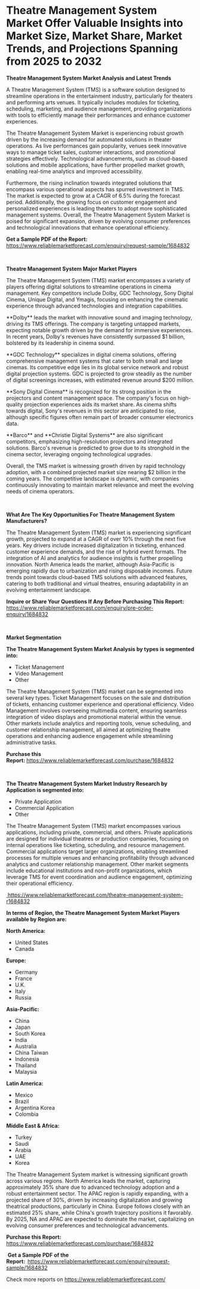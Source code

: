 <p><h1>Theatre Management System Market Offer Valuable Insights into Market Size, Market Share, Market Trends, and Projections Spanning from 2025 to 2032</h1></p><p><strong>Theatre Management System Market Analysis and Latest Trends</strong></p>
<p><p>A Theatre Management System (TMS) is a software solution designed to streamline operations in the entertainment industry, particularly for theaters and performing arts venues. It typically includes modules for ticketing, scheduling, marketing, and audience management, providing organizations with tools to efficiently manage their performances and enhance customer experiences.</p><p>The Theatre Management System Market is experiencing robust growth driven by the increasing demand for automated solutions in theater operations. As live performances gain popularity, venues seek innovative ways to manage ticket sales, customer interactions, and promotional strategies effectively. Technological advancements, such as cloud-based solutions and mobile applications, have further propelled market growth, enabling real-time analytics and improved accessibility.</p><p>Furthermore, the rising inclination towards integrated solutions that encompass various operational aspects has spurred investment in TMS. The market is expected to grow at a CAGR of 6.5% during the forecast period. Additionally, the growing focus on customer engagement and personalized experiences is leading theaters to adopt more sophisticated management systems. Overall, the Theatre Management System Market is poised for significant expansion, driven by evolving consumer preferences and technological innovations that enhance operational efficiency.</p></p>
<p><strong>Get a Sample PDF of the Report:&nbsp;</strong> <a href="https://www.reliablemarketforecast.com/enquiry/request-sample/1684832?utm_campaign=2316&utm_medium=2&utm_source=Github&utm_content=ia&utm_term=11032025&utm_id=theatre-management-system">https://www.reliablemarketforecast.com/enquiry/request-sample/1684832</a></p>
<p>&nbsp;</p>
<p><strong>Theatre Management System Major Market Players</strong></p>
<p><p>The Theatre Management System (TMS) market encompasses a variety of players offering digital solutions to streamline operations in cinema management. Key competitors include Dolby, GDC Technology, Sony Digital Cinema, Unique Digital, and Ymagis, focusing on enhancing the cinematic experience through advanced technologies and integration capabilities.</p><p>**Dolby** leads the market with innovative sound and imaging technology, driving its TMS offerings. The company is targeting untapped markets, expecting notable growth driven by the demand for immersive experiences. In recent years, Dolby's revenues have consistently surpassed $1 billion, bolstered by its leadership in cinema sound.</p><p>**GDC Technology** specializes in digital cinema solutions, offering comprehensive management systems that cater to both small and large cinemas. Its competitive edge lies in its global service network and robust digital projection systems. GDC is projected to grow steadily as the number of digital screenings increases, with estimated revenue around $200 million.</p><p>**Sony Digital Cinema** is recognized for its strong position in the projectors and content management space. The company's focus on high-quality projection experiences aids its market share. As cinema shifts towards digital, Sony's revenues in this sector are anticipated to rise, although specific figures often remain part of broader consumer electronics data.</p><p>**Barco** and **Christie Digital Systems** are also significant competitors, emphasizing high-resolution projectors and integrated solutions. Barco's revenue is predicted to grow due to its stronghold in the cinema sector, leveraging ongoing technological upgrades.</p><p>Overall, the TMS market is witnessing growth driven by rapid technology adoption, with a combined projected market size nearing $2 billion in the coming years. The competitive landscape is dynamic, with companies continuously innovating to maintain market relevance and meet the evolving needs of cinema operators.</p></p>
<p>&nbsp;</p>
<p><strong>What Are The Key Opportunities For Theatre Management System Manufacturers?</strong></p>
<p><p>The Theatre Management System (TMS) market is experiencing significant growth, projected to expand at a CAGR of over 10% through the next five years. Key drivers include increased digitalization in ticketing, enhanced customer experience demands, and the rise of hybrid event formats. The integration of AI and analytics for audience insights is further propelling innovation. North America leads the market, although Asia-Pacific is emerging rapidly due to urbanization and rising disposable incomes. Future trends point towards cloud-based TMS solutions with advanced features, catering to both traditional and virtual theatres, ensuring adaptability in an evolving entertainment landscape.</p></p>
<p><strong>Inquire or Share Your Questions If Any Before Purchasing This Report:</strong> <a href="https://www.reliablemarketforecast.com/enquiry/pre-order-enquiry/1684832?utm_campaign=2316&utm_medium=2&utm_source=Github&utm_content=ia&utm_term=11032025&utm_id=theatre-management-system">https://www.reliablemarketforecast.com/enquiry/pre-order-enquiry/1684832</a></p>
<p>&nbsp;</p>
<p><strong>Market Segmentation</strong></p>
<p><strong>The Theatre Management System Market Analysis by types is segmented into:</strong></p>
<p><ul><li>Ticket Management</li><li>Video Management</li><li>Other</li></ul></p>
<p><p>The Theatre Management System (TMS) market can be segmented into several key types. Ticket Management focuses on the sale and distribution of tickets, enhancing customer experience and operational efficiency. Video Management involves overseeing multimedia content, ensuring seamless integration of video displays and promotional material within the venue. Other markets include analytics and reporting tools, venue scheduling, and customer relationship management, all aimed at optimizing theatre operations and enhancing audience engagement while streamlining administrative tasks.</p></p>
<p><strong>Purchase this Report:&nbsp;</strong><a href="https://www.reliablemarketforecast.com/purchase/1684832?utm_campaign=2316&utm_medium=2&utm_source=Github&utm_content=ia&utm_term=11032025&utm_id=theatre-management-system">https://www.reliablemarketforecast.com/purchase/1684832</a></p>
<p>&nbsp;</p>
<p><strong>The Theatre Management System Market Industry Research by Application is segmented into:</strong></p>
<p><ul><li>Private Application</li><li>Commercial Application</li><li>Other</li></ul></p>
<p><p>The Theatre Management System (TMS) market encompasses various applications, including private, commercial, and others. Private applications are designed for individual theatres or production companies, focusing on internal operations like ticketing, scheduling, and resource management. Commercial applications target larger organizations, enabling streamlined processes for multiple venues and enhancing profitability through advanced analytics and customer relationship management. Other market segments include educational institutions and non-profit organizations, which leverage TMS for event coordination and audience engagement, optimizing their operational efficiency.</p></p>
<p><a href="https://www.reliablemarketforecast.com/theatre-management-system-r1684832?utm_campaign=2316&utm_medium=2&utm_source=Github&utm_content=ia&utm_term=11032025&utm_id=theatre-management-system">&nbsp;https://www.reliablemarketforecast.com/theatre-management-system-r1684832</a></p>
<p><strong>In terms of Region, the Theatre Management System Market Players available by Region are:</strong></p>
<p>
    <p> <strong> North America: </strong>
        <ul>
            <li>United States</li>
            <li>Canada</li>
        </ul>
        </p> 
    <p> <strong> Europe: </strong>
        <ul>
            <li>Germany</li>
            <li>France</li>
            <li>U.K.</li>
            <li>Italy</li>
            <li>Russia</li>
        </ul>
        </p> 
    <p> <strong> Asia-Pacific: </strong>
        <ul>
            <li>China</li>
            <li>Japan</li>
            <li>South Korea</li>
            <li>India</li>
            <li>Australia</li>
            <li>China Taiwan</li>
            <li>Indonesia</li>
            <li>Thailand</li>
            <li>Malaysia</li>
        </ul>
        </p> 
    <p> <strong> Latin America: </strong>
        <ul>
            <li>Mexico</li>
            <li>Brazil</li>
            <li>Argentina Korea</li>
            <li>Colombia</li>
        </ul>
        </p> 
    <p> <strong> Middle East & Africa: </strong>
        <ul>
            <li>Turkey</li>
            <li>Saudi</li>
            <li>Arabia</li>
            <li>UAE</li>
            <li>Korea</li>
        </ul>
    </p>
    </p>
<p><p>The Theatre Management System market is witnessing significant growth across various regions. North America leads the market, capturing approximately 35% share due to advanced technology adoption and a robust entertainment sector. The APAC region is rapidly expanding, with a projected share of 30%, driven by increasing digitalization and growing theatrical productions, particularly in China. Europe follows closely with an estimated 25% share, while China's growth trajectory positions it favorably. By 2025, NA and APAC are expected to dominate the market, capitalizing on evolving consumer preferences and technological advancements.</p></p>
<p><strong>Purchase this Report: </strong><a href="https://www.reliablemarketforecast.com/purchase/1684832?utm_campaign=2316&utm_medium=2&utm_source=Github&utm_content=ia&utm_term=11032025&utm_id=theatre-management-system">https://www.reliablemarketforecast.com/purchase/1684832</a></p>
<p>&nbsp;<strong>Get a Sample PDF of the Report:&nbsp;&nbsp;</strong><a href="https://www.reliablemarketforecast.com/enquiry/request-sample/1684832?utm_campaign=2316&utm_medium=2&utm_source=Github&utm_content=ia&utm_term=11032025&utm_id=theatre-management-system">https://www.reliablemarketforecast.com/enquiry/request-sample/1684832</a></p>
<p><strong></strong></p>
<p>Check more reports on <a href="https://www.reliablemarketforecast.com/?utm_campaign=2316&utm_medium=2&utm_source=Github&utm_content=ia&utm_term=11032025&utm_id=theatre-management-system">https://www.reliablemarketforecast.com/</a></p>